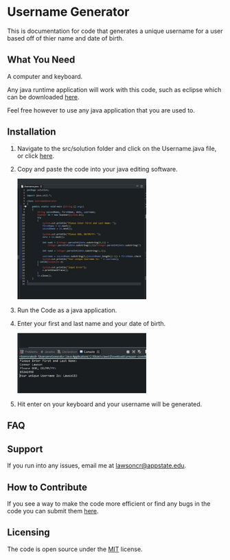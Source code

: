 # Username Generator

This is documentation for code that generates a unique username for a user based off of thier name and date of birth.

## What You Need

A computer and keyboard.

Any java runtime application will work with this code, such as eclipse which can be downloaded [here](https://www.eclipse.org/downloads/packages/release/2020-09/r/eclipse-ide-eclipse-committers).

Feel free however to use any java application that you are used to.

## Installation 

1. Navigate to the src/solution folder and click on the Username.java file, or click [here](https://github.com/lawsoncr/Project_2/blob/main/src/solution/Username.java).
2. Copy and paste the code into your java editing software.

    <img src="images/code.JPG" width="300" >

3. Run the Code as a java application.
4. Enter your first and last name and your date of birth.

    <img src="images/code2.JPG" width="300" >
    
5. Hit enter on your keyboard and your username will be generated.

## FAQ

## Support

If you run into any issues, email me at lawsoncr@appstate.edu.

## How to Contribute

If you see a way to make the code more efficient or find any bugs in the code you can submit them [here](https://https://github.com/lawsoncr/Project_2/issues).

## Licensing
The code is open source under the [MIT](https://opensource.org/licenses/MIT) license. 
